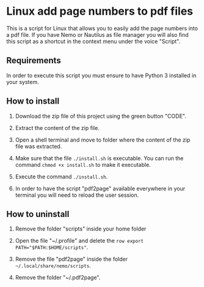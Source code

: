 # Linux add page numbers to pdf files
This is a script for Linux that allows you to easily add the page numbers into a pdf file.
If you have Nemo or Nautilus as file manager you will also find this script as a shortcut in the context menu under the voice "Script".


## Requirements
In order to execute this script you must ensure to have Python 3 installed in your system.

## How to install
1. Download the zip file of this project using the green button "CODE".

2. Extract the content of the zip file.

3. Open a shell terminal and move to folder where the content of the zip file was extracted.

4. Make sure that the file `./install.sh` is executable. You can run the command `chmod +x install.sh` to make it executable.

5. Execute the command `./install.sh`.

6. In order to have the script "pdf2page" available everywhere in your terminal you will need to reload the user session.

## How to uninstall

1. Remove the folder "scripts" inside your home folder

2. Open the file "~/.profile" and delete the `row export PATH="$PATH:$HOME/scripts"`.

3. Remove the file "pdf2page" inside the folder `~/.local/share/nemo/scripts`.

4. Remove the folder "~/.pdf2page".
